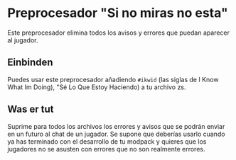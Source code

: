 # Preprocesador "Si no miras no esta"

Este preprocesador elimina todos los avisos y errores que puedan aparecer al jugador.

## Einbinden

Puedes usar este preprocesador añadiendo `#ikwid` (las siglas de I Know What Im Doing), "Sé Lo Que Estoy Haciendo) a tu archivo zs.

## Was er tut

Suprime para todos los archivos los errores y avisos que se podrán enviar en un futuro al chat de un jugador. Se supone que deberías usarlo cuando ya has terminado con el desarrollo de tu modpack y quieres que los jugadores no se asusten con errores que no son realmente errores.
